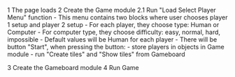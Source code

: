 1 The page loads
2 Create the Game module
    2.1 Run "Load Select Player Menu" function
        - This menu contains two blocks where user chooses player 1 setup and player 2 setup
        - For each player, they choose type: Human or Computer
        - For computer type, they choose difficulty: easy, normal, hard, impossible
        - Default values will be Human for each player
        - There will be button "Start", when pressing the button:
            - store players in objects in Game module
            - run "Create tiles" and "Show tiles" from Gameboard

3 Create the Gameboard module
4 Run Game

















<!-- ## Tic Tac Toe
<h2>
    <a href="https://sevleo.github.io/library/">Preview link</a>
</h2>

### About the project

This project was created for the <span><a href="https://www.theodinproject.com/lessons/node-path-javascript-library">Project: Library assignment</a></span> of The Odin Project Curriculum. It showcases knowledge of the vanilla CSS, Flexbox and CSS Grid, and Javascript objects. -->